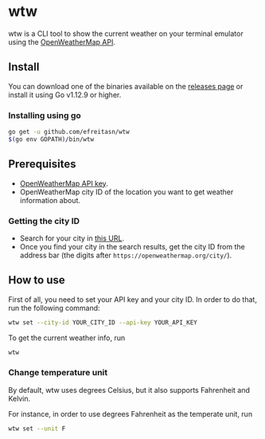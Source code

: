 # wtw
wtw is a CLI tool to show the current weather on your terminal emulator using the [OpenWeatherMap API](https://openweathermap.org/current).

## Install
You can download one of the binaries available on the [releases page](https://github.com/efreitasn/wtw/releases) or install it using Go v1.12.9 or higher.

### Installing using go
```bash
go get -u github.com/efreitasn/wtw
$(go env GOPATH)/bin/wtw
```

## Prerequisites
* [OpenWeatherMap API key](https://openweathermap.org/appid).
* OpenWeatherMap city ID of the location you want to get weather information about.

### Getting the city ID
* Search for your city in [this URL](https://openweathermap.org/find).
* Once you find your city in the search results, get the city ID from the address bar (the digits after `https://openweathermap.org/city/`).

## How to use
First of all, you need to set your API key and your city ID. In order to do that, run the following command:

```bash
wtw set --city-id YOUR_CITY_ID --api-key YOUR_API_KEY
```

To get the current weather info, run
```bash
wtw
```

### Change temperature unit
By default, wtw uses degrees Celsius, but it also supports Fahrenheit and Kelvin.

For instance, in order to use degrees Fahrenheit as the temperate unit, run
```bash
wtw set --unit F
```